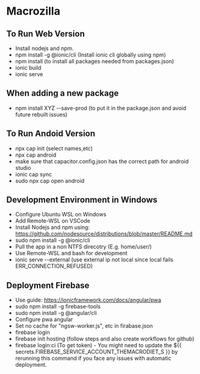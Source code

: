 # Macrozilla

To Run Web Version
-------------------
* Install nodejs and npm.
* npm install -g @ionic/cli (Install ionic cli globally using npm)
* npm install (to install all packages needed from packages.json)
* ionic build
* ionic serve

When adding a new package
--------------------------
* npm install XYZ --save-prod (to put it in the package.json and avoid future rebuilt issues)

To Run Andoid Version
---------------------
* npx cap init (select names,etc)
* npx cap android
* make sure that capacitor.config.json has the correct path for android studio
* ionic cap sync
* sudo npx cap open android

Development Environment in Windows
----------------------------------
* Configure Ubuntu WSL on Windows 
* Add Remote-WSL on VSCode
* Install Nodejs and npm using: https://github.com/nodesource/distributions/blob/master/README.md
* sudo npm install -g @ionic/cli
* Pull the app in a non NTFS direcotry (E.g. home/user/) 
* Use Remote-WSL and bash for development
* ionic serve --external (use external ip not local since local fails ERR_CONNECTION_REFUSED)

Deployment Firebase
-------------------
* Use guide: https://ionicframework.com/docs/angular/pwa
* sudo npm install -g firebase-tools
* sudo npm install -g @angular/cli
* Configure pwa angular
* Set no cache for "ngsw-worker.js", etc in firabase.json
* firebase login
* firebase init hosting (follow steps and also create workflows for github)
* firebase login:ci (To get token) - You might need to update the ${{ secrets.FIREBASE_SERVICE_ACCOUNT_THEMACRODIET_S }} by rerunning this command if you face any issues with automatic deployment.
